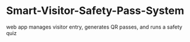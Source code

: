 # Smart-Visitor-Safety-Pass-System
web app manages visitor entry, generates QR passes, and runs a safety quiz 
